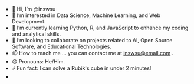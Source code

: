 
- 👋 Hi, I’m @inswsu
- 👀 I’m interested in Data Science, Machine Learning, and Web Development.
- 🌱 I’m currently learning Python, R, and JavaScript to enhance my coding and analytical skills.
- 💞️ I’m looking to collaborate on projects related to AI, Open Source Software, and Educational Technologies.
- 📫 How to reach me ... you can contact me at inswsu@email.com .
- 😄 Pronouns: He/Him.
- ⚡ Fun fact: I can solve a Rubik's cube in under 2 minutes!
- <!---
inswsu/inswsu is a ✨ special ✨ repository because its `README.md` (this file) appears on your GitHub profile.
You can click the Preview link to take a look at your changes.
--->
